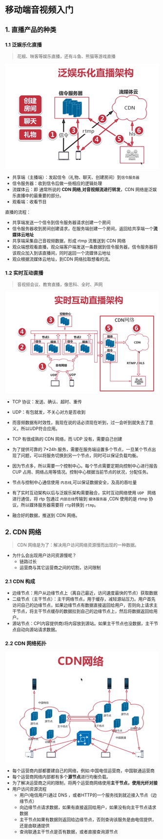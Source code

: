 # 移动端音视频入门

## 1. 直播产品的种类

### 1.1 泛娱乐化直播

> 花椒、映客等娱乐直播，还有斗鱼、熊猫等游戏直播

<img src="assets/1.1 泛娱乐化直播架构.png" style="zoom:75%;" />

- 共享端（主播端）：发起信令（礼物、聊天、创建房间）到`信令服务器`
- 信令服务器：收到信令后做一些相应的逻辑处理
- 流媒体云：即 通常所说的 **CDN 网络**,**对音视频流进行转发**，CDN 网络是泛娱乐直播中的最重要的部分。
- 观看端：收看节目

直播的流程：

- 共享端发送一个信令到信令服务器请求创建一个房间
- 信令服务器收到房间创建请求，在服务端创建一个房间，返回给共享端一个**流媒体云地址**
- 共享端采集自己音视频数据，形成 rtmp 流推送到 CDN 网络
- 观众端想观看直播，观众端客户端发送一条数据到信令服务器，信令服务器将该观众加入到该直播间，同时返回一个流媒体云地址
- 观众根据流媒体云地址，到CDN 网络拉取想看的流。

### 1.2 实时互动直播

> 音视频会议、教育直播，像思科、全时、声网

<img src="assets/1.2 实时互动直播架构.png" style="zoom:75%;" />

- TCP 协议：发送、确认、超时、重传

- UDP：有包就发，不关心对方是否收到

- 而音频数据有时效性，我现在说的话必须现在听到，过一会听到就失去了意义，所以UDP符合应用。

- TCP 有很成熟的 CDN 网络，而 UDP 没有，需要自己创建
- 为了提供可靠的 7*24h 服务，需要在服务端设置多个节点，一旦某个节点出现了问题，可以将服务切换到另一个节点，同时可以保证负载均衡。
- 因为节点多，所以需要一个控制中心。每个节点需要定期向控制中心进行报告 CUP 占用、网络占用等情况。控制中心根据当前节点的状况，分配任务。
- 节点与控制中心通信使用 `内总线`,可以保证数据安全，及高的吞吐量
- 有了实时互动架构以后与泛娱乐架构需要融合，实时互动网络使用 `UDP ` 网络进行通信，将 rtp 包通过 `内部总线`传输到 `媒体服务器` ,CDN 使用的是 rtmp 协议，所以媒体服务器需要将 `rtp`转换到 `rtmp`。
- 融合好的数据，推送到 CDN 网络。

## 2. CDN 网络

> CDN 网络是为了：解决用户访问网络资源慢而出现的一种数据。

- 为什么会出现用户访问资源慢呢？
    - 链路过长
    - 运营商与其它运营商之间的切割，访问限制

### 2.1 CDN 构成

- 边缘节点：用户从边缘节点上（离自己最近，访问速度最快的节点）获取数据
- 二级节点（主干节点）：主干网络节点，用于缓存，减轻源站压力。用户首先访问自己的边缘节点，如果边缘节点有数据直接返回给用户，否则向上请求主干节点，将主干节点缓存的数据拉到自己的边缘节点上，然后将数据返回给用户。
- 源站节点：CP(内容提供商)将内容放到源站。如果主干节点也没数据，主干节点自动向源站请求数据。

### 2.2 CDN 网络拓扑

<img src="assets/2.2 CDN网络拓扑.png" style="zoom:75%;" />

- 每个运营商内部都要建自己的网络，例如:中国电信运营商，中国联通运营商
- 每个运营商网络内部都有多个**源节点**进行均衡负载。
- 为了解决运营商之间的限制，将两个运营商网络使用**主干节点，使用光纤对接**
- 用户访问资源流程
    - 用户(电信用户)通过 DNS ，或者HTTP的一个服务找到就近接入节点（边缘节点）
    - 向边缘节点请求数据，如果有直接返回给用户，如果没有向主干节点请求数据
    - 主干节点如果有数据则返回给边缘节点，否则查询该服务是由电信提供，还是由联通提供
    - 查询联通主干节点是否有数据，或者直接查询源节点